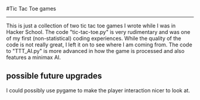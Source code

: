 #Tic Tac Toe games
- - -

This is just a collection of two tic tac toe games I wrote while I was in Hacker School. The code "tic-tac-toe.py" is very rudimentary and was one of my first (non-statistical) coding experiences. While the quality of the code is not really great, I left it on to see where I am coming from. The code to "TTT_AI.py" is more advanced in how the game is processed and also features a minimax AI.

## possible future upgrades

I could possibly use pygame to make the player interaction nicer to look at.
